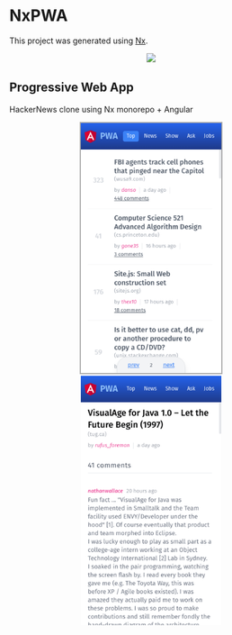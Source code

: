 # NxPWA

This project was generated using [Nx](https://nx.dev).

<p align="center"><img src="https://raw.githubusercontent.com/nrwl/nx/master/images/nx-logo.png" width="450"></p>

## Progressive Web App 
HackerNews clone using Nx monorepo + Angular


<p align="center">
  <img src="https://github.com/madipta/nx-pwa/blob/master/screenshot/screenshot-1-min.png?raw=true" style="border:solid 2px #aaa;" width="250">
  <img src="https://github.com/madipta/nx-pwa/blob/master/screenshot/screenshot-2-min.png?raw=true" width="250">
</p>
